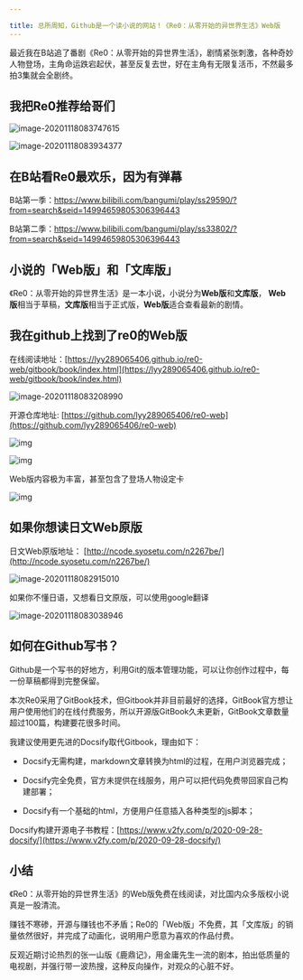 ```yaml
---

title: 总所周知，Github是一个读小说的网站！《Re0：从零开始的异世界生活》Web版
---
```




最近我在B站追了番剧《Re0：从零开始的异世界生活》，剧情紧张刺激，各种奇妙人物登场，主角命运跌宕起伏，甚至反复去世，好在主角有无限复活币，不然最多拍3集就会全剧终。



## 我把Re0推荐给哥们



![image-20201118083747615](https://www.v2fy.com/asset/0i/jikemiji/jikemiji-md/2020-11-18-re0.assets/image-20201118083747615.png)



![image-20201118083934377](https://www.v2fy.com/asset/0i/jikemiji/jikemiji-md/2020-11-18-re0.assets/image-20201118083934377.png)



## 在B站看Re0最欢乐，因为有弹幕



B站第一季：https://www.bilibili.com/bangumi/play/ss29590/?from=search&seid=14994659805306396443



B站第二季：https://www.bilibili.com/bangumi/play/ss33802/?from=search&seid=14994659805306396443



## 小说的「Web版」和「文库版」



《Re0：从零开始的异世界生活》是一本小说，小说分为**Web版**和**文库版**， **Web版**相当于草稿，**文库版**相当于正式版，**Web版**适合查看最新的剧情。





## 我在github上找到了re0的Web版

在线阅读地址：[https://lyy289065406.github.io/re0-web/gitbook/book/index.html](https://lyy289065406.github.io/re0-web/gitbook/book/index.html)



![image-20201118083208990](https://www.v2fy.com/asset/0i/jikemiji/jikemiji-md/2020-11-18-re0.assets/image-20201118083208990.png)

开源仓库地址: [https://github.com/lyy289065406/re0-web](https://github.com/lyy289065406/re0-web)



![img](https://www.v2fy.com/asset/0i/jikemiji/jikemiji-md/2020-11-18-re0.assets/index.jpg)

![img](https://www.v2fy.com/asset/0i/jikemiji/jikemiji-md/2020-11-18-re0.assets/00-b.jpg)



Web版内容极为丰富，甚至包含了登场人物设定卡

![img](https://www.v2fy.com/asset/0i/jikemiji/jikemiji-md/2020-11-18-re0.assets/Rem.jpg)



## 如果你想读日文Web原版



日文Web原版地址： [http://ncode.syosetu.com/n2267be/](http://ncode.syosetu.com/n2267be/)



![image-20201118082915010](https://www.v2fy.com/asset/0i/jikemiji/jikemiji-md/2020-11-18-re0.assets/image-20201118082915010.png)

如果你不懂日语，又想看日文原版，可以使用google翻译

![image-20201118083038946](https://www.v2fy.com/asset/0i/jikemiji/jikemiji-md/2020-11-18-re0.assets/image-20201118083038946.png)



## 如何在Github写书？



Github是一个写书的好地方，利用Git的版本管理功能，可以让你创作过程中，每一份草稿都得到完整保留。



本次Re0采用了GitBook技术，但Gitbook并非目前最好的选择，GitBook官方想让用户使用他们的在线付费服务，所以开源版GitBook久未更新，GitBook文章数量超过100篇，构建要花很多时间。



我建议使用更先进的Docsify取代Gitbook，理由如下：

- Docsify无需构建，markdown文章转换为html的过程，在用户浏览器完成；

- Docsify完全免费，官方未提供在线服务，用户可以把代码免费带回家自己构建部署；

- Docsify有一个基础的html，方便用户任意插入各种类型的js脚本；





Docsify构建开源电子书教程：[https://www.v2fy.com/p/2020-09-28-docsify/](https://www.v2fy.com/p/2020-09-28-docsify/)





## 小结

《Re0：从零开始的异世界生活》的Web版免费在线阅读，对比国内众多版权小说真是一股清流。

赚钱不寒碜，开源与赚钱也不矛盾；Re0的「Web版」不免费，其「文库版」的销量依然很好，并完成了动画化，说明用户愿意为喜欢的作品付费。

反观近期讨论热烈的张一山版《鹿鼎记》，用金庸先生一流的剧本，拍出低质量的电视剧，并强行带一波热搜，这种反向操作，对观众的心脏不好。